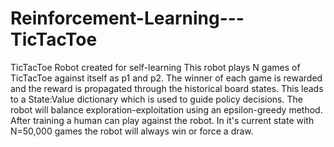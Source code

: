 # Reinforcement-Learning---TicTacToe
TicTacToe Robot created for self-learning
This robot plays N games of TicTacToe against itself as p1 and p2.
The winner of each game is rewarded and the reward is propagated through the historical board states.
This leads to a State:Value dictionary which is used to guide policy decisions.
The robot will balance exploration-exploitation using an epsilon-greedy method.
After training a human can play against the robot.
In it's current state with N=50,000 games the robot will always win or force a draw.


